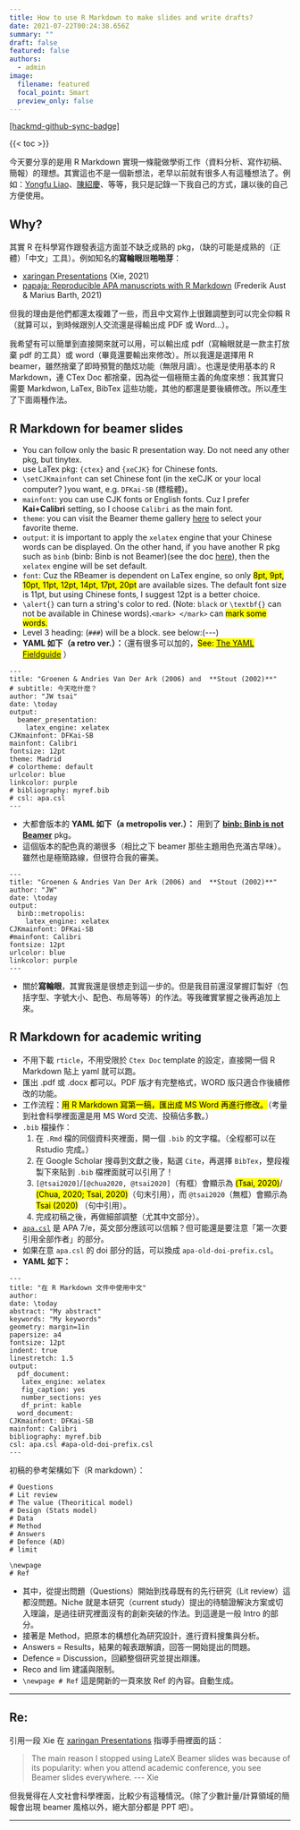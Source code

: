 ```yaml
---
title: How to use R Markdown to make slides and write drafts?
date: 2021-07-22T00:24:38.656Z
summary: ""
draft: false
featured: false
authors:
  - admin
image:
  filename: featured
  focal_point: Smart
  preview_only: false
---
```


[[hackmd-github-sync-badge]](https://hackmd.io/IHBEI5Y1RU6Q0DwndPRI9g)

{{< toc >}}


今天要分享的是用 R Markdown 實現一條龍做學術工作（資料分析、寫作初稿、簡報）的理想。其實這也不是一個新想法，老早以前就有很多人有這種想法了。例如：[Yongfu Liao](https://yongfu.name/)、[陳紹慶](https://scchen.com/zh/post/dynamic-writing/)、等等，我只是記錄一下我自己的方式，讓以後的自己方便使用。



## Why?

其實 R 在科學寫作跟發表這方面並不缺乏成熟的 pkg，（缺的可能是成熟的（正體）「中文」工具）。例如知名的**寫輪眼**跟**啪啪芽**：

- [xaringan Presentations](https://bookdown.org/yihui/rmarkdown/xaringan.html) (Xie, 2021)
- [papaja: Reproducible APA manuscripts with R Markdown](http://frederikaust.com/papaja_man/) (Frederik Aust & Marius Barth, 2021)

但我的理由是他們都還太複雜了一些，而且中文寫作上很難調整到可以完全仰賴 R（就算可以，到時候跟別人交流還是得輸出成 PDF 或 Word...）。

我希望有可以簡單到直接開來就可以用，可以輸出成 pdf（寫輪眼就是一款主打放棄 pdf 的工具）或 word（畢竟還要輸出來修改）。所以我還是選擇用 R beamer，雖然捨棄了即時預覽的酷炫功能（無限月讀）。也還是使用基本的 R Markdown，連 CTex Doc 都捨棄，因為從一個極簡主義的角度來想：我其實只需要 Markdwon, LaTex, BibTex 這些功能，其他的都還是要後續修改。所以產生了下面兩種作法。

## R Markdown for **beamer slides**
- You can follow only the basic R presentation way. Do not need any other pkg, but tinytex.
- use LaTex pkg: `{ctex}` and `{xeCJK}` for Chinese fonts.
- `\setCJKmainfont` can set Chinese font (in the xeCJK or your local computer? )you want, e.g. `DFKai-SB` (標楷體)。
- `mainfont`: you can use CJK fonts or English fonts. Cuz I prefer **Kai+Calibri** setting, so I choose `Calibri` as the main font.
- `theme`: you can visit the Beamer theme gallery [here](https://deic-web.uab.cat/~iblanes/beamer_gallery/index.html) to select your favorite theme.
- `output`: it is important to apply the `xelatex` engine that your Chinese words can be displayed. On the other hand, if you have another R pkg such as `binb` (binb: Binb is not Beamer)(see the doc [here](https://www.rdocumentation.org/packages/binb/versions/0.0.6)), then the `xelatex` engine will be set default.
- `font`: Cuz the RBeamer is dependent on LaTex engine, so only <mark>8pt, 9pt, 10pt, 11pt, 12pt, 14pt, 17pt, 20pt</mark> are available sizes. The default font size is 11pt, but using Chinese fonts, I suggest 12pt is a better choice.
- `\alert{}` can turn a string's color to red. (Note: `black` or `\textbf{}` can not be available in Chinese words).`<mark> </mark>` can <mark>mark some words.</mark>
- Level 3 heading: (`###`) will be a block. see below:(---)
- **YAML 如下（a retro ver.）：**（還有很多可以加的，<mark>See: [The YAML Fieldguide](https://cran.r-project.org/web/packages/ymlthis/vignettes/yaml-fieldguide.html)</mark> ）
```
---
title: "Groenen & Andries Van Der Ark (2006) and  **Stout (2002)**"
# subtitle: 今天吃什麼？
author: "JW tsai"
date: \today
output:
  beamer_presentation:
    latex_engine: xelatex
CJKmainfont: DFKai-SB
mainfont: Calibri
fontsize: 12pt
theme: Madrid
# colortheme: default
urlcolor: blue
linkcolor: purple
# bibliography: myref.bib
# csl: apa.csl
---
```

- 大都會版本的 **YAML 如下（a metropolis ver.）：** 用到了 [**binb: Binb is not Beamer**](https://www.rdocumentation.org/packages/binb/versions/0.0.6) pkg。
- 這個版本的配色真的潮很多（相比之下 beamer 那些主題用色充滿古早味）。雖然也是極簡路線，但很符合我的審美。

```
---
title: "Groenen & Andries Van Der Ark (2006) and  **Stout (2002)**"
author: "JW"
date: \today
output:
  binb::metropolis:
    latex_engine: xelatex
CJKmainfont: DFKai-SB
#mainfont: Calibri
fontsize: 12pt
urlcolor: blue
linkcolor: purple
---
```

- 關於**寫輪眼**，其實我還是很想走到這一步的。但是我目前還沒掌握訂製好（包括字型、字號大小、配色、布局等等）的作法。等我確實掌握之後再追加上來。

## R Markdown for **academic writing**

- 不用下載 `rticle`，不用受限於 `Ctex Doc` template 的設定，直接開一個 R Markdown 貼上 yaml 就可以跑。
- 匯出 .pdf 或 .docx 都可以。PDF 版才有完整格式，WORD 版只適合作後續修改的功能。
- 工作流程：<mark>用 R Markdown 寫第一稿，匯出成 MS Word 再進行修改。</mark>（考量到社會科學裡面還是用 MS Word 交流、投稿佔多數。）
- `.bib` 檔操作：
    1) 在 `.Rmd` 檔的同個資料夾裡面，開一個 `.bib` 的文字檔。（全程都可以在 Rstudio 完成。）
    2) 在 Google Scholar 搜尋到文獻之後，點選 `Cite`，再選擇 `BibTex`，整段複製下來貼到 `.bib` 檔裡面就可以引用了！
    3) `[@tsai2020]`/`[@chua2020, @tsai2020]`（有框）會顯示為 <mark>(Tsai, 2020)</mark>/ <mark>(Chua, 2020; Tsai, 2020)</mark>（句末引用），而 `@tsai2020`（無框）會顯示為 <mark>Tsai (2020)</mark> （句中引用）。
    4) 完成初稿之後，再做細部調整（尤其中文部分）。
- [`apa.csl`](https://github.com/citation-style-language/styles/blob/master/apa.csl) 是 APA 7/e，英文部分應該可以信賴？但可能還是要注意「第一次要引用全部作者」的部分。
- 如果在意 `apa.csl` 的 doi 部分的話，可以換成 `apa-old-doi-prefix.csl`。
- **YAML 如下：**
```
---
title: "在 R Markdown 文件中使用中文"
author: 
date: \today
abstract: "My abstract"
keywords: "My keywords"
geometry: margin=1in
papersize: a4
fontsize: 12pt
indent: true
linestretch: 1.5
output:
  pdf_document:
   latex_engine: xelatex
   fig_caption: yes
   number_sections: yes
   df_print: kable
  word_document:
CJKmainfont: DFKai-SB
mainfont: Calibri
bibliography: myref.bib
csl: apa.csl #apa-old-doi-prefix.csl
---
```

初稿的參考架構如下（R markdown）：

```
# Questions 
# Lit review
# The value (Theoritical model)
# Design (Stats model)
# Data 
# Method
# Answers 
# Defence (AD)
# limit

\newpage
# Ref
```

- 其中，從提出問題（Questions）開始到找尋既有的先行研究（Lit review）這都沒問題。Niche 就是本研究（current study）提出的待驗證解決方案或切入理論，是過往研究裡面沒有的創新突破的作法。到這邊是一般 Intro 的部分。
- 接著是 Method，把原本的構想化為研究設計，進行資料搜集與分析。
- Answers = Results，結果的報表跟解讀，回答一開始提出的問題。
- Defence = Discussion，回顧整個研究並提出辯護。
- Reco and lim 建議與限制。
- `\newpage # Ref` 這是開新的一頁來放 Ref 的內容。自動生成。

---
## Re:

引用一段 Xie 在 [xaringan Presentations](https://bookdown.org/yihui/rmarkdown/xaringan.html) 指導手冊裡面的話：

> The main reason I stopped using LateX Beamer slides was because of its popularity: when you attend academic conference, you see Beamer slides everywhere. --- Xie

但我覺得在人文社會科學裡面，比較少有這種情況。（除了少數計量/計算領域的簡報會出現 beamer 風格以外，絕大部分都是 PPT 吧）。

---